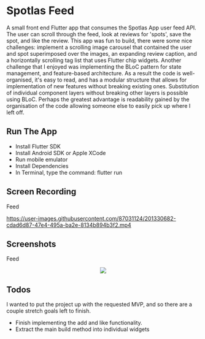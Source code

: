 # Spotlas Feed

A small front end Flutter app that consumes the Spotlas App user feed API. The user can scroll through the feed, look at reviews for 'spots', save the spot, and like the review. This app was fun to build, there were some nice challenges: implement a scrolling image carousel that contained the user and spot superimposed over the images, an expanding review caption, and a horizontally scrolling tag list that uses Flutter chip widgets. Another challenge that I enjoyed was implementing the BLoC pattern for state management, and feature-based architecture. As a result the code is well-organised, it's easy to read, and has a modular structure that allows for implementation of new features without breaking existing ones. Substitution of individual component layers without breaking other layers is possible using BLoC. Perhaps the greatest advantage is readability gained by the organisation of the code allowing someone else to easily pick up where I left off.

## Run The App

- Install Flutter SDK
- Install Android SDK or Apple XCode
- Run mobile emulator
- Install Dependencies
- In Terminal, type the command: flutter run

## Screen Recording

Feed
<p style="text-align:center">
  

https://user-images.githubusercontent.com/87031124/201330682-cdad6d87-47e4-495a-ba2e-8134b894b3f2.mp4



</p>

## Screenshots

Feed
<p style="text-align:center">
  <img  src="assets/SpotlasFeed.png">
</p>

## Todos
I wanted to put the project up with the requested MVP, and so there are a couple stretch goals left to finish.
- Finish implementing the add and like functionality.
- Extract the main build method into individual widgets

